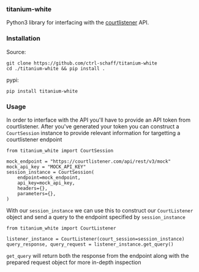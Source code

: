### titanium-white

Python3 library for interfacing with the [courtlistener](https://www.courtlistener.com/) API. 

### Installation
Source: 
``` 
git clone https://github.com/ctrl-schaff/titanium-white
cd ./titanium-white && pip install .
```

pypi: 
```
pip install titanium-white
```


### Usage
In order to interface with the API you'll have to provide an API token from courtlistener. After
you've generated your token you can construct a `CourtSession` instance to provide relevant
information for targetting a courtlistener endpoint

```
from titanium_white import CourtSession

mock_endpoint = "https://courtlistener.com/api/rest/v3/mock"
mock_api_key = "MOCK_API_KEY"
session_instance = CourtSession(
    endpoint=mock_endpoint,
    api_key=mock_api_key,
    headers={},
    parameters={},
)
```

With our `session_instance` we can use this to construct our `CourtListener` object and send a query
to the endpoint specified by `session_instance`

```
from titanium_white import CourtListener

listener_instance = CourtListener(court_session=session_instance)
query_response, query_request = listener_instance.get_query()
```

`get_query` will return both the response from the endpoint along with the prepared request object
for more in-depth inspection










